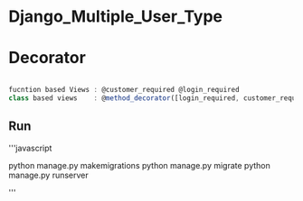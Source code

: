 # Django_Multiple_User_Type



# Decorator
```javascript

fucntion based Views : @customer_required @login_required
class based views    : @method_decorator([login_required, customer_required], name='dispatch')


```


## Run

'''javascript

python manage.py makemigrations
python manage.py migrate
python manage.py runserver

'''